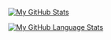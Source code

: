 [![My GitHub Stats](https://github-readme-stats.vercel.app/api/?username=cainba&count_private=false&theme=tokyonight&showicons=true)]()

[![My GitHub Language Stats](https://github-readme-stats.vercel.app/api/top-langs/?username=cainba&langs_count=5&theme=tokyonight)]()

